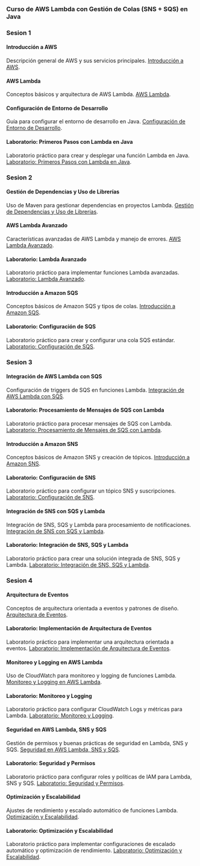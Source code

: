 ### Curso de AWS Lambda con Gestión de Colas (SNS + SQS) en Java

### Sesion 1

#### Introducción a AWS
Descripción general de AWS y sus servicios principales. [Introducción a AWS](sesion_1/introduccion_aws.md).

#### AWS Lambda
Conceptos básicos y arquitectura de AWS Lambda. [AWS Lambda](sesion_1/aws_lambda.md).

#### Configuración de Entorno de Desarrollo
Guía para configurar el entorno de desarrollo en Java. [Configuración de Entorno de Desarrollo](sesion_1/configuracion_entorno.md).

#### Laboratorio: Primeros Pasos con Lambda en Java
Laboratorio práctico para crear y desplegar una función Lambda en Java. [Laboratorio: Primeros Pasos con Lambda en Java](sesion_1/laboratorio_lambda.md).

### Sesion 2

#### Gestión de Dependencias y Uso de Librerías
Uso de Maven para gestionar dependencias en proyectos Lambda. [Gestión de Dependencias y Uso de Librerías](sesion_2/gestion_dependencias.md).

#### AWS Lambda Avanzado
Características avanzadas de AWS Lambda y manejo de errores. [AWS Lambda Avanzado](sesion_2/lambda_avanzado.md).

#### Laboratorio: Lambda Avanzado
Laboratorio práctico para implementar funciones Lambda avanzadas. [Laboratorio: Lambda Avanzado](sesion_2/laboratorio_avanzado.md).

#### Introducción a Amazon SQS
Conceptos básicos de Amazon SQS y tipos de colas. [Introducción a Amazon SQS](sesion_2/introduccion_sqs.md).

#### Laboratorio: Configuración de SQS
Laboratorio práctico para crear y configurar una cola SQS estándar. [Laboratorio: Configuración de SQS](sesion_2/laboratorio_sqs.md).

### Sesion 3

#### Integración de AWS Lambda con SQS
Configuración de triggers de SQS en funciones Lambda. [Integración de AWS Lambda con SQS](sesion_3/integracion_lambda_sqs.md).

#### Laboratorio: Procesamiento de Mensajes de SQS con Lambda
Laboratorio práctico para procesar mensajes de SQS con Lambda. [Laboratorio: Procesamiento de Mensajes de SQS con Lambda](sesion_3/laboratorio_procesamiento_sqs.md).

#### Introducción a Amazon SNS
Conceptos básicos de Amazon SNS y creación de tópicos. [Introducción a Amazon SNS](sesion_3/introduccion_sns.md).

#### Laboratorio: Configuración de SNS
Laboratorio práctico para configurar un tópico SNS y suscripciones. [Laboratorio: Configuración de SNS](sesion_3/laboratorio_sns.md).

#### Integración de SNS con SQS y Lambda
Integración de SNS, SQS y Lambda para procesamiento de notificaciones. [Integración de SNS con SQS y Lambda](sesion_3/integracion_sns_sqs_lambda.md).

#### Laboratorio: Integración de SNS, SQS y Lambda
Laboratorio práctico para crear una solución integrada de SNS, SQS y Lambda. [Laboratorio: Integración de SNS, SQS y Lambda](sesion_3/laboratorio_integracion.md).

### Sesion 4

#### Arquitectura de Eventos
Conceptos de arquitectura orientada a eventos y patrones de diseño. [Arquitectura de Eventos](sesion_4/arquitectura_eventos.md).

#### Laboratorio: Implementación de Arquitectura de Eventos
Laboratorio práctico para implementar una arquitectura orientada a eventos. [Laboratorio: Implementación de Arquitectura de Eventos](sesion_4/laboratorio_arquitectura.md).

#### Monitoreo y Logging en AWS Lambda
Uso de CloudWatch para monitoreo y logging de funciones Lambda. [Monitoreo y Logging en AWS Lambda](sesion_4/monitoreo_logging.md).

#### Laboratorio: Monitoreo y Logging
Laboratorio práctico para configurar CloudWatch Logs y métricas para Lambda. [Laboratorio: Monitoreo y Logging](sesion_4/laboratorio_monitoreo.md).

#### Seguridad en AWS Lambda, SNS y SQS
Gestión de permisos y buenas prácticas de seguridad en Lambda, SNS y SQS. [Seguridad en AWS Lambda, SNS y SQS](sesion_4/seguridad.md).

#### Laboratorio: Seguridad y Permisos
Laboratorio práctico para configurar roles y políticas de IAM para Lambda, SNS y SQS. [Laboratorio: Seguridad y Permisos](sesion_4/laboratorio_seguridad.md).

#### Optimización y Escalabilidad
Ajustes de rendimiento y escalado automático de funciones Lambda. [Optimización y Escalabilidad](sesion_4/optimizacion_escalabilidad.md).

#### Laboratorio: Optimización y Escalabilidad
Laboratorio práctico para implementar configuraciones de escalado automático y optimización de rendimiento. [Laboratorio: Optimización y Escalabilidad](sesion_4/laboratorio_optimizacion.md).

